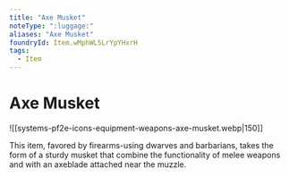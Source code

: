 ```yaml
---
title: "Axe Musket"
noteType: ":luggage:"
aliases: "Axe Musket"
foundryId: Item.wMphWL5LrYpYHxrH
tags:
  - Item
---
```


# Axe Musket
![[systems-pf2e-icons-equipment-weapons-axe-musket.webp|150]]

This item, favored by firearms-using dwarves and barbarians, takes the form of a sturdy musket that combine the functionality of melee weapons and with an axeblade attached near the muzzle.
